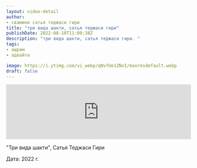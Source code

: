 ```yaml
---
layout: video-detail
author:
- свамини сатья теджаси гири
title: "три вида шакти, сатья теджаси гири"
publishDate: 2022-08-10T11:00:38Z
description: "три вида шакти, сатья теджаси гири. "
tags: 
- ашрам
- адвайта

image: https://i.ytimg.com/vi_webp/qNv7Ue1ZNvI/maxresdefault.webp
draft: false
---
```


<iframe width="100%" src="https://www.youtube.com/embed/qNv7Ue1ZNvI" frameborder="0" allowfullscreen=""></iframe> 

 "Три вида шакти", Сатья Теджаси Гири

 Дата: 2022 г.

  

 